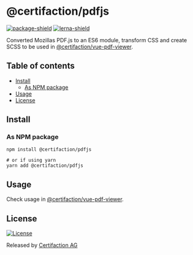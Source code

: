 # @certifaction/pdfjs

[![package-shield][package-shield]][package-url]
[![lerna-shield][lerna-shield]][lerna-url]

Converted Mozillas PDF.js to an ES6 module, transform CSS and create SCSS to be used in [@certifaction/vue-pdf-viewer](https://github.com/certifaction/js-pdf-viewer/tree/main/packages/vue-pdf-viewer).

## Table of contents

* [Install](#install)
    * [As NPM package](#as-npm-package)
* [Usage](#usage)
* [License](#license)

## Install

### As NPM package

```shell script
npm install @certifaction/pdfjs

# or if using yarn
yarn add @certifaction/pdfjs
```

## Usage

Check usage in [@certifaction/vue-pdf-viewer](https://github.com/certifaction/js-pdf-viewer/tree/main/packages/vue-pdf-viewer).

## License

[![License](https://img.shields.io/badge/license-MIT-blue.svg)](https://github.com/certifaction/js-pdf-viewer/blob/master/LICENSE)

Released by [Certifaction AG](https://certifaction.com)

[package-shield]: https://img.shields.io/github/package-json/v/certifaction/js-pdf-viewer?filename=packages%2Fpdfjs%2Fpackage.json
[package-url]: https://github.com/certifaction/js-pdf-viewer/pkgs/npm/pdfjs
[lerna-shield]: https://img.shields.io/badge/maintained%20with-lerna-cc00ff.svg
[lerna-url]: https://lerna.js.org/
